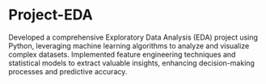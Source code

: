 # Project-EDA
Developed a comprehensive Exploratory Data Analysis (EDA) project using Python, leveraging machine learning algorithms to analyze and visualize complex datasets.
Implemented feature engineering techniques and statistical models to extract valuable insights, enhancing decision-making processes and predictive accuracy.
